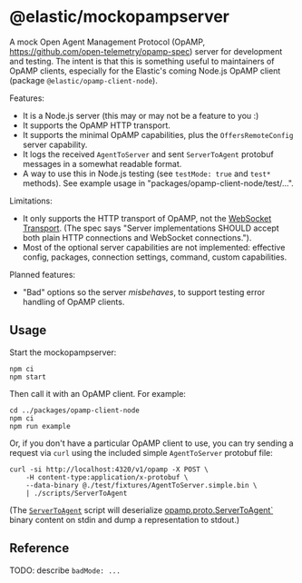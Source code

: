 # @elastic/mockopampserver

A mock Open Agent Management Protocol (OpAMP, https://github.com/open-telemetry/opamp-spec)
server for development and testing.  The intent is that this is something useful
to maintainers of OpAMP clients, especially for the Elastic's coming Node.js
OpAMP client (package `@elastic/opamp-client-node`).

Features:
- It is a Node.js server (this may or may not be a feature to you :)
- It supports the OpAMP HTTP transport.
- It supports the minimal OpAMP capabilities, plus the `OffersRemoteConfig` server capability.
- It logs the received `AgentToServer` and sent `ServerToAgent` protobuf messages in a somewhat readable format.
- A way to use this in Node.js testing (see `testMode: true` and `test*` methods). See example usage in "packages/opamp-client-node/test/...".

Limitations:
- It only supports the HTTP transport of OpAMP, not the [WebSocket Transport](https://github.com/open-telemetry/opamp-spec/blob/main/specification.md#websocket-transport). (The spec says "Server implementations SHOULD accept both plain HTTP connections and WebSocket connections.").
- Most of the optional server capabilities are not implemented: effective config, packages, connection settings, command, custom capabilities.

Planned features:
- "Bad" options so the server *misbehaves*, to support testing error handling of OpAMP clients.

## Usage

Start the mockopampserver:

```
npm ci
npm start
```

Then call it with an OpAMP client. For example:

```
cd ../packages/opamp-client-node
npm ci
npm run example
```

Or, if you don't have a particular OpAMP client to use, you can try sending a request via `curl` using the included simple `AgentToServer` protobuf file:

```
curl -si http://localhost:4320/v1/opamp -X POST \
    -H content-type:application/x-protobuf \
    --data-binary @./test/fixtures/AgentToServer.simple.bin \
    | ./scripts/ServerToAgent
```

(The [`ServerToAgent`](./scripts/ServerToAgent) script will deserialize [opamp.proto.ServerToAgent`](https://github.com/open-telemetry/opamp-spec/blob/main/specification.md#servertoagent-message) binary content on stdin and dump a representation to stdout.)


## Reference

TODO: describe `badMode: ...`

